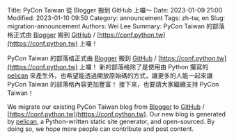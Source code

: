 Title: PyCon Taiwan 從 Blogger 搬到 GitHub 上囉～
Date: 2023-01-09 21:00
Modified: 2023-01-10 09:50
Category: announcement
Tags: zh-tw, en
Slug: migration-announcement
Authors: Wei Lee
Summary: PyCon Taiwan 的部落格正式由 [Blogger](https://pycontw.blogspot.com/) 搬到 [GitHub](https://conf.python.tw/) / [https://conf.python.tw](htttps://conf.python.tw) 上囉！

<!--more-->

PyCon Taiwan 的部落格正式由 [Blogger](https://pycontw.blogspot.com/) 搬到 [GitHub](https://conf.python.tw/) / [https://conf.python.tw](htttps://conf.python.tw) 上囉！
新的部落格除了是使用由 Python 攥寫的 [pelican](https://getpelican.com/) 來產生外，也希望能透過開放原始碼的方式，讓更多的人能一起來讓 PyCon Taiwan 的部落格內容更加豐富！
接下來，也要請大家繼續支持 PyCon Taiwan！

We migrate our existing PyCon Taiwan blog from  [Blogger](https://pycontw.blogspot.com/) to [GitHub](https://conf.python.tw/) / [https://conf.python.tw](htttps://conf.python.tw).
Our new blog is generated by [pelican](https://getpelican.com/), a Python-written static site generator, and open-sourced.
By doing so, we hope more people can contribute and post content.
